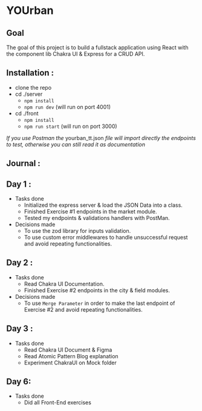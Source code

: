 # YOUrban

## Goal

The goal of this project is to build a fullstack application using React with the component lib Chakra UI & Express for a CRUD API.

## Installation :

- clone the repo
- cd ./server
  - `npm install`
  - `npm run dev` (will run on port 4001)
- cd ./front
  - `npm install`
  - `npm run start` (will run on port 3000)

*If you use Postman the* yourban_tt.json *file will import directly the endpoints to test, otherwise you can still read it as documentation* 

## Journal :

Day 1 :
-
- Tasks done
  - Initialized the express server & load the JSON Data into a class.
  - Finished Exercise #1 endpoints in the market module.
  - Tested my endpoints & validations handlers with PostMan. 
- Decisions made
  - To use the zod library for inputs validation.
  - To use custom error middlewares to handle unsuccessful request and avoid repeating functionalities.

Day 2 :
- 
- Tasks done
  - Read Chakra UI Documentation.
  - Finished Exercise #2 endpoints in the city & field modules.
- Decisions made
  - To use `Merge Parameter` in order to make the last endpoint of Exercise #2 and avoid repeating functionalities.

Day 3 :
-
- Tasks done
  - Read Chakra UI Document & Figma 
  - Read Atomic Pattern Blog explanation
  - Experiment ChakraUI on Mock folder

Day 6:
-
- Tasks done
  - Did all Front-End exercises


